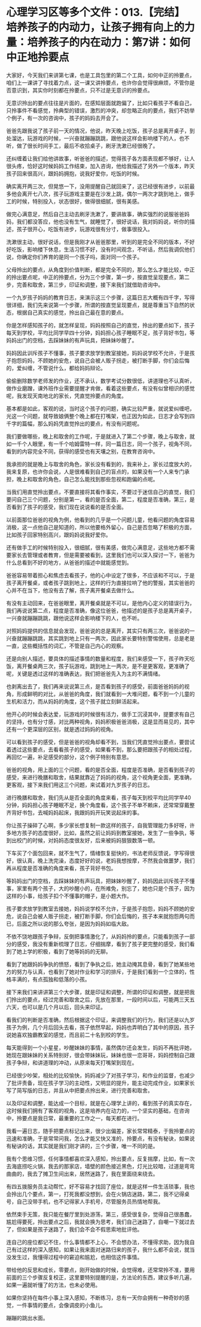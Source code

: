 # 心理学习区等多个文件：013.【完结】培养孩子的内动力，让孩子拥有向上的力量：培养孩子的内在动力：第7讲：如何中正地拎要点

大家好，今天我们来讲第七课，也是工具包里的第二个工具，如何中正的拎要点，咱们上一课讲了寻找着力点，这一课又讲拎要点，也许你会觉得很麻烦，不管你是否意识到，其实你时刻都在拎要点，只不过是无意识的拎要点。

无意识拎出的要点往往是片面的，在感知层面就跑偏了，比如只看孩子不看自己，只拎事件不看感觉，拎典型的错误，激烈的冲突，却忽略正向的要点，我们不妨举个例子，有一次的咨询中，孩子的妈妈去开会了。

爸爸先跟我说了孩子前一天的情况，他说，昨天晚上吃饭，孩子总是离开桌子，到处溜达，玩游戏的时候，一兴奋就蹦蹦跳跳，跟他说这样会影响楼下的人，也不听，做了很长时间手工，最后不收拾桌子，刷牙洗漱已经很晚了。

还纠缠着让我们给他讲故事，听爸爸的描述，觉得孩子各方面表现都不够好，让人很头疼，恰好这时候妈妈工作结束，加入咨询，他给我描述了另外一个版本，昨天孩子回来很高兴，跟妈妈拥抱，说我好爱你，吃饭的时候。

确实离开两三次，但晃悠一下，没用提醒自己就回来了，这已经很有进步，以前最多他会离开七八次，孩子玩游戏主要是在沙发上跳，偶尔一两次才跳到地上，做手工的时候，特别投入，状态很好，做得很细腻，很有美感。

做完心满意足，然后自己主动去刷牙洗漱了，要讲故事，确实强烈的说服爸爸妈妈，我们都没答应，他也没有生气，就睡觉了，很好说话，我对妈妈说，听你的描述，孩子很开心，吃饭有进步，玩游戏很有分寸，做事很投入。

洗漱很主动，很好说话，但是我刚才从爸爸那里，听到的是完全不同的版本，不好好吃饭，影响楼下休息，生活习惯不好，没有时间观念，不听话，然后我调侃他们说，你确定你们养育的是同一个孩子吗，面对同一个孩子。

父母拎出的要点，从角度到价值判断，都是完全不同的，那么怎么才能比较，中正的拎出要点呢，中正的拎要点，分为三个步骤，第一步，按直觉呈现要点，第二步，完善和取舍，第三步，印证和调整，接下来我们就借助咨询中。

一个九岁孩子妈妈的教育日志，来演示这三个步骤，这篇日志大概有四千字，写得很详细，我们先来说第一个步骤，所谓的按直觉呈现要点，就是尊重当下自然的状态，根据自己真实的感觉，拎出自己最在意的要点。

你是怎样感知孩子的，就怎样呈现，妈妈按照自己的直觉，拎出的要点如下，孩子每天到学校，平均比同学早四十分钟，妈妈担心孩子睡眠不足，孩子背好书包，等妈妈出门的空档，去踩妹妹的有声玩具，把妹妹吵醒了。

妈妈因此训斥孩子不懂事，孩子要求放学到教室接她，妈妈说学校不允许，于是孩子抱怨妈妈，不顾她的安危，说自己会被人贩子拐走，被打断手脚，你们会后悔的，爱纠缠，不管说什么，都给妈妈辩论。

偷偷删除数学老师发的作业，还不承认，数学考试分数很低，讲道理也不认真听，做作业磨蹭，课外班作业需要提醒才肯做，看着这些要点，有没有似曾相识的感觉呢，我发现天南地北的家长，凭直觉拎要点的角度。

基本都是如此，客观的说，当时这个孩子的问题，确实比较严重，就说爱纠缠吧，光这一个问题，就导致娘俩整个晚上都在打嘴架，也正因为如此，日志才会写到四千字的篇幅，那么妈妈凭直觉拎出的要点，有没有问题呢。

我们要做哪些，晚上和取舍的工作呢，于是就进入了第二个步骤，晚上与取舍，就如一千个人眼里，有一千个哈姆雷特一样，同一篇日志，同一个孩子，视角不同，看到的内容完全不同，获得的感受也有天壤之别，在教育咨询中。

我承担的就是晚上与取舍的角色，家长没有看到的，我来补上，家长过度放大的，我来复原，也许你会说，人是很难看到自己的盲点的，如果没有一个人来专门承担，晚上和取舍的角色，自己怎么能找到那些忽视和跑偏的点呢。

当我们用直觉拎出要点，不要直接将其看作事实，不要过于迷信自己的直觉，我们要问自己三个问题，分别是第一，看的是否全面，第二，程度是否准确，第三，是否看到了孩子的感受，我们现在说说看的是否全面。

以前面那位爸爸的视角为例，他看到的几乎是一个问题儿童，他看问题的角度容易消极，这一点他自己是知道的，所以他要格外留心，自己是否忽略了积极的方面，比如孩子回家特别高兴，跟妈妈说我好爱你。

还有做手工的时候特别投入，很细腻，很有美感，做完心满意足，这些地方都不需要家长去管理或者教育，但是需要被看到，这里我们也可以深入探讨一下，爸爸为什么总看到不好的地方，从爸爸的描述中就能感觉到。

爸爸容易带着担心和焦虑去看孩子，他的心中设定了很多，不应该和不可以，于是孩子离开餐桌，或者孩子跳到地上，这样的行为直接拉响了他的警报，其实爸爸的心并不在当下，他没有去了解，孩子离开餐桌去做什么。

有没有主动回来，在爸爸眼里，离开餐桌就是不可以，是他内心定义的错误行为，我们再说说第二点，程度是否准确，像这位爸爸，他描述的是孩子总是离开桌子，一兴奋就蹦蹦跳跳，跟他说这样会影响楼下的人，也不听。

对照妈妈提供的信息就会发现，爸爸说的总是离开，其实只有两三次，爸爸说的一兴奋就蹦蹦跳跳，其实跳到地上只有一两次，因此家长要特别警惕使用，总是老是一直，这些概括性的词汇，不管是自己内心的观察。

还是向别人描述，要具体的描述事情的数量和程度，我们来感受一下，孩子昨天吃饭，离开餐桌两三次，孩子玩游戏，跳到地上一两次，是不是更客观，更准确了呢，关键是透过这样的准确表达，我们把爸爸先入为主的不满情绪。

也剥离出去了，我们再来说说第三点，是否看到孩子的感受，前面爸爸妈妈的视角，形成鲜明的对比，从爸爸的角度，我们就看到一大堆问题，看不到一个儿童的生机和活力，而从妈妈的角度，这个孩子就立刻鲜活起来。

他开心的时候会表达爱，玩游戏的时候很有活力，做手工沉浸其中，提要求有自己的坚持，也有分寸感，对比两种视角，妈妈积极爸爸消极，这是显而易见的，其中还有一个更深层的区别，就是透过妈妈的视角。

可以看到孩子的感受，但是爸爸的视角却看不到，当我们凭直觉拎出要点，要尝试着透过这些要点，去看看孩子的感受，如果看不到，那么要把跟孩子的相处过程，再回忆一遍，补足感受的部分，这个例子特别有意思。

爸爸的视角，用上面的三个问题，看的是否全面，程度是否准确，是否看到孩子的感受，来进行晚膳和取舍，结果就靠近了妈妈的视角，这个视角更全面，更准确，更客观，接下来我们用这三个问题，来试着对九岁孩子的日志。

进行晚膳和取舍，我们先从是否全面的角度来看，孩子每天到校平均比同学早40分钟，妈妈担心孩子睡眠不足，换个角度看，这个孩子不单不赖床，还常常穿戴整齐背好书包，去喊妈妈起床，我跟妈妈开玩笑说起床的事。

你让孩子操碎了心啊，多少家长想复制一款这样的孩子，自我管理能力多好呀，许多地方孩子的态度很好，比如，虽然之前让妈妈到教室接她，发生了一些争执，等到出校门的时候，对妈妈态度很友好，后来被妈妈狠狠数落一顿。

下车买了个面包回来，就不生气了，情绪恢复挺快的，书法老师反馈说，字写得很好，很认真，晚上洗完澡，态度好好的说，老妈我想按摩，不然我会做噩梦，我们再从程度是否准确的角度来看，孩子背好书包。

等妈妈出门的空档，去踩妹妹的有声玩具，把妹妹吵醒了，妈妈因此训斥孩子不懂事，家里有两个孩子，大的吵醒小的，在所难免，别忘了，她也只是个孩子，因为这样的小事，给孩子扣个不懂事的帽子，是小题大作。

孩子要求放学到教室去接她，妈妈说学校不允许，于是孩子抱怨，妈妈不顾她的安危，说自己会被人贩子拐走，被打断手脚，你们会后悔的，孩子本来就抱怨两句而已，后面之所以说的那么夸张，是因为妈妈如临大敌。

不依不饶地跟孩子争辩，反倒把事情激化了，从妈妈拎的要点，只能看到孩子一部分的感受，我没有重新梳理了日志，仔细揣摩，看到了孩子更完整的感受，我们看到了她上学的积极，看到了她等妈妈的无聊。

看到了她跟妈妈争执的愤怒，看到了争执之后，她主动掩其息骨，看到了她某些地方的努力与认真，也看到了她对作业和学习的排斥，于是我们看到一个立体的，性格丰满的，有点孤独和低落的小孩。

接下来我们来讲讲第三个大步骤，就是印证和调整，所谓的印证和调整，就是把我们拎出的要点，经过完善和取舍之后，先放在那里，一段时间以后，可能两三天五六天，也可以是几个月以后，回头来印证。

看我们的判断是否准确，然后根据这个印证，来调整我们的行为，我们还是以九岁孩子为例，几个月后回头去看，孩子依然早起，妈妈也弄明白了其中的原因，孩子说她喜欢独霸教室的感觉，而且前二十名到校的学生。

每天能得到一个小星星，吵醒妹妹的事情，虽然偶尔还会发生，妈妈不再批评她，她现在跟妹妹的关系特别好，很会带妹妹玩，妹妹也很一恋哥哥，妈妈控制自己跟孩子争辩，和讲道理的冲动，从原来每天打嘴架到现在。

已经很少吵架，相处的比较愉快，妈妈减少了对孩子学习，和作业的监督，也减少了批评责备，现在孩子学习的主动性，又明显的提升，能主动完成作业，如果家长写了简写版的日志，并且从中把要点拎出来，进行完善和取舍。

以及印证和调整，能达成一个目标，就是在心理学上讲的，看到孩子的真实存在，这时候我们拥有了客观的视角，这是培养内在动力的，一个坚实的基础，在咨询中，拎要点是我日常，最重要的工作之一，每天都在进行。

我看一遍日志，随手把要点标记出来，很少出偏差，家长常常精泰，于我拎要点的迅速和准确，于是常常问我，怎么才能又快又准的，拎要点，有没有秘诀，如果说有秘诀的话，其实就是我们刚才讲的，三个步骤，唯一不同的是。

我有个思维习惯，任何事情都喜欢深入感知，拎出要点，反复揣摩，比如，有一次去海底捞吃火锅，我去的那家店，墙壁的颜色接近黑色，灯光比较暗，过道是弯弯曲曲的，我去了摊卫生间出来，居然迷路了，我在里面绕来绕去。

有四五拨服务员主动帮忙，好不容易才找回了座位，就是这样一件生活琐事，我也会拎出几个要点，第一，打死我都没想到，会在火锅店迷路，第二，我不记得桌号，自己没带手机，也不记得家人手机号，尽管服务员热情地帮我。

依然束手无策，我只能在餐厅里到处游荡，第三，感受很复杂，觉得自己很愚蠢，尴尬得要死，拎出要点之后，我就会换为思考，我们自己迷路了，自嘲一下就过去了，但如果是孩子迷路了，我们会不会不假思索地批评他。

连自己的座位都记不住，什么事情都不上心，不会想办法，不懂得求助，因为我自己有过这样的深入感知，如果让我来面对迷路归来的孩子，我什么都不会说，就当没发生过，我懂得过程中的窘迫和尴尬，也相信这件事情。

带给他的反思和成长，零要点，刚开始做的时候，会觉得难，还常常拎不准，要用前面的三个步骤反复校正，这里要特别提醒的是，方法论的东西，建议多听几遍，如果一遍就听懂了的方法，也未必使用。

如果你坚持在每件小事上深入感知，不断练习，总有一天你会拥有一种奇妙的感觉，一件事情的要点，会像调皮的小鱼儿。

蹦蹦的跳出水面。